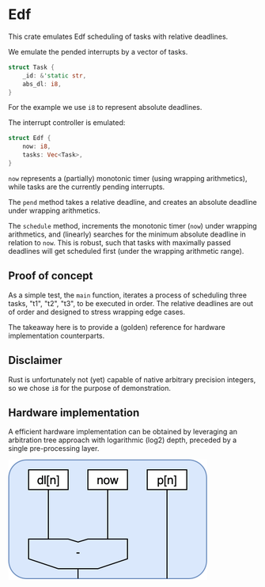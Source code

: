 # Edf

This crate emulates Edf scheduling of tasks with relative deadlines.

We emulate the pended interrupts by a vector of tasks.

```rust
struct Task {
    _id: &'static str,
    abs_dl: i8,
}
```

For the example we use `i8` to represent absolute deadlines.

The interrupt controller is emulated:

```rust
struct Edf {
    now: i8,
    tasks: Vec<Task>,
}
```

`now` represents a (partially) monotonic timer (using wrapping arithmetics), while tasks are the currently pending interrupts.

The `pend` method takes a relative deadline, and creates an absolute deadline under wrapping arithmetics.

The `schedule` method, increments the monotonic timer (`now`) under wrapping arithmetics, and (linearly) searches for the minimum absolute deadline in relation to `now`. This is robust, such that tasks with maximally passed deadlines will get scheduled first (under the wrapping arithmetic range).

## Proof of concept

As a simple test, the `main` function, iterates a process of scheduling three tasks, "t1", "t2", "t3", to be executed in order. The relative deadlines are out of order and designed to stress wrapping edge cases.

The takeaway here is to provide a (golden) reference for hardware implementation counterparts.

## Disclaimer

Rust is unfortunately not (yet) capable of native arbitrary precision integers, so we chose `i8` for the purpose of demonstration.

## Hardware implementation

A efficient hardware implementation can be obtained by leveraging an arbitration tree approach with logarithmic (log2) depth, preceded by a single pre-processing layer.

![a][def]

[def]: ./edf_pre.drawio.svg
